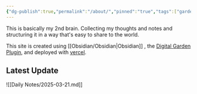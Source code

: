 ```yaml
---
{"dg-publish":true,"permalink":"/about/","pinned":"true","tags":["gardenEntry"]}
---
```



This is basically my 2nd brain. Collecting my thoughts and notes and structuring it in a way that's easy to share to the world. 

This site is created using [[Obsidian/Obsidian|Obsidian]] , the [Digital Garden Plugin](https://dg-docs.ole.dev/), and deployed with [vercel](https://vercel.com/). 

## Latest Update
![[Daily Notes/2025-03-21.md]]

